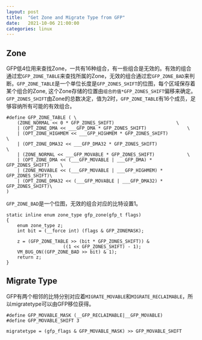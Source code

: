 ```yaml
---
layout: post
title:  "Get Zone and Migrate Type from GFP"
date:   2021-10-06 21:00:00
categories: linux
---
```


## Zone

GFP低4位用来查找Zone，一共有16种组合，有一些组合是无效的。有效的组合通过宏`GFP_ZONE_TABLE`来查找所属的Zone，无效的组合通过宏`GFP_ZONE_BAD`来判断。`GFP_ZONE_TABLE`是一个单位长度是`GFP_ZONES_SHIFT`的位图，每个区域保存着某个组合的Zone, 这个Zone存储的位置由`组合的值*GFP_ZONES_SHIFT`偏移来确定。`GFP_ZONES_SHIFT`由Zone的总数决定，值为2时，`GFP_ZONE_TABLE`有16个成员，足够容纳所有可能的有效组合。

	#define GFP_ZONE_TABLE ( \
		(ZONE_NORMAL << 0 * GFP_ZONES_SHIFT)				       \
		| (OPT_ZONE_DMA << ___GFP_DMA * GFP_ZONES_SHIFT)		       \
		| (OPT_ZONE_HIGHMEM << ___GFP_HIGHMEM * GFP_ZONES_SHIFT)	       \
		| (OPT_ZONE_DMA32 << ___GFP_DMA32 * GFP_ZONES_SHIFT)		       \
		| (ZONE_NORMAL << ___GFP_MOVABLE * GFP_ZONES_SHIFT)		       \
		| (OPT_ZONE_DMA << (___GFP_MOVABLE | ___GFP_DMA) * GFP_ZONES_SHIFT)    \
		| (ZONE_MOVABLE << (___GFP_MOVABLE | ___GFP_HIGHMEM) * GFP_ZONES_SHIFT)\
		| (OPT_ZONE_DMA32 << (___GFP_MOVABLE | ___GFP_DMA32) * GFP_ZONES_SHIFT)\
	)

`GFP_ZONE_BAD`是一个位图，无效的组合对应的比特设置1。

	static inline enum zone_type gfp_zone(gfp_t flags)
	{
		enum zone_type z;
		int bit = (__force int) (flags & GFP_ZONEMASK);

		z = (GFP_ZONE_TABLE >> (bit * GFP_ZONES_SHIFT)) &
						 ((1 << GFP_ZONES_SHIFT) - 1);
		VM_BUG_ON((GFP_ZONE_BAD >> bit) & 1);
		return z;
	}

## Migrate Type

GFP有两个相邻的比特分别对应着`MIGRATE_MOVABLE`和`MIGRATE_RECLAIMABLE`，所以migratetype可以由GFP移位获得。

	#define GFP_MOVABLE_MASK (__GFP_RECLAIMABLE|__GFP_MOVABLE)
	#define GFP_MOVABLE_SHIFT 3

	migratetype = (gfp_flags & GFP_MOVABLE_MASK) >> GFP_MOVABLE_SHIFT

